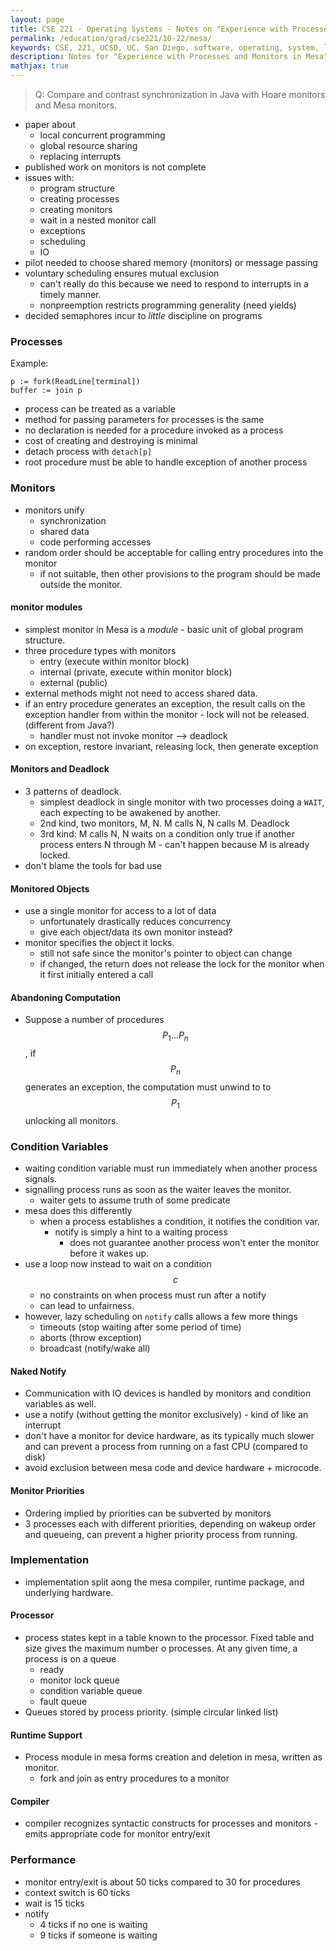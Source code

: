 ```yaml
---
layout: page
title: CSE 221 - Operating Systems - Notes on "Experience with Processes and Monitors in Mesa"
permalink: /education/grad/cse221/10-22/mesa/
keywords: CSE, 221, UCSD, UC, San Diego, software, operating, system, linux, C, rust, memory, OS, monitor, dijkstra, mesa, xerox, PARC
description: Notes for "Experience with Processes and Monitors in Mesa"
mathjax: true
---
```


> Q: Compare and contrast synchronization in Java with Hoare monitors and Mesa monitors.

- paper about
    - local concurrent programming
    - global resource sharing
    - replacing interrupts
- published work on monitors is not complete
- issues with:
    - program structure
    - creating processes
    - creating monitors
    - wait in a nested monitor call
    - exceptions
    - scheduling
    - IO
- pilot needed to choose shared memory (monitors) or message passing
- voluntary scheduling ensures mutual exclusion
    - can't really do this because we need to respond to interrupts in a
      timely manner.
    - nonpreemption restricts programming generality (need yields)
- decided semaphores incur to _little_ discipline on programs


### Processes

Example:

```
p := fork(ReadLine[terminal])
buffer := join p
```

- process can be treated as a variable
- method for passing parameters for processes is the same
- no declaration is needed for a procedure invoked as a process
- cost of creating and destroying is minimal
- detach process with `detach[p]`
- root procedure must be able to handle exception of another process

### Monitors

- monitors unify
    - synchronization
    - shared data
    - code performing accesses
- random order should be acceptable for calling entry procedures into
  the monitor
    - if not suitable, then other provisions to the program should be
      made outside the monitor.

#### monitor modules

- simplest monitor in Mesa is a _module_ - basic unit of global
      program structure.
- three procedure types with monitors
    - entry (execute within monitor block)
    - internal (private, execute within monitor block)
    - external (public)
- external methods might not need to access shared data.
- if an entry procedure generates an exception, the result calls on the
  exception handler from within the monitor - lock will not be released.
  (different from Java?)
    - handler must not invoke monitor --> deadlock
- on exception, restore invariant, releasing lock, then generate exception

#### Monitors and Deadlock

- 3 patterns of deadlock.
    - simplest deadlock in single monitor with two processes doing a
      `WAIT`, each expecting to be awakened by another.
    - 2nd kind, two monitors, M, N. M calls N, N calls M. Deadlock
    - 3rd kind: M calls N, N waits on a condition only true if another
    process enters N through M - can't happen because M is already locked.
- don't blame the tools for bad use

#### Monitored Objects

- use a single monitor for access to a lot of data
    - unfortunately drastically reduces concurrency
    - give each object/data its own monitor instead?
- monitor specifies the object it locks.
    - still not safe since the monitor's pointer to object can change
    - if changed, the return does not release the lock for the monitor
      when it first initially entered a call

#### Abandoning Computation

- Suppose a number of procedures $$P_1 ... P_n $$, if $$P_n$$ generates
an exception, the computation must unwind to to $$P_1$$ unlocking all monitors.

### Condition Variables

- waiting condition variable must run immediately when another process signals.
- signalling process runs as soon as the waiter leaves the monitor.
    - waiter gets to assume truth of some predicate
- mesa does this differently
    - when a process establishes a condition, it notifies the condition var.
        - notify is simply a hint to a waiting process
            - does not guarantee another process won't enter the monitor before
              it wakes up.
- use a loop now instead to wait on a condition $$c$$
    - no constraints on when process must run after a notify
    - can lead to unfairness.
- however, lazy scheduling on `notify` calls allows a few more things
    - timeouts (stop waiting after some period of time)
    - aborts (throw exception)
    - broadcast (notify/wake all)

#### Naked Notify

- Communication with IO devices is handled by monitors and condition variables
  as well.
- use a notify (without getting the monitor exclusively) - kind of like an
  interrupt
- don't have a monitor for device hardware, as its typically much slower and
can prevent a process from running on a fast CPU (compared to disk)
- avoid exclusion between mesa code and device hardware + microcode.

#### Monitor Priorities

- Ordering implied by priorities can be subverted by monitors
- 3 processes each with different priorities, depending on wakeup order and
  queueing, can prevent a higher priority process from running.

### Implementation

- implementation split aong the mesa compiler, runtime package, and underlying
hardware.

#### Processor

- process states kept in a table known to the processor. Fixed table and size gives the maximum number o processes. At any given time, a process is on a queue
    - ready
    - monitor lock queue
    - condition variable queue
    - fault queue
- Queues stored by process priority. (simple circular linked list)


#### Runtime Support

- Process module in mesa forms creation and deletion in mesa, written as monitor.
    - fork and join as entry procedures to a monitor


#### Compiler

- compiler recognizes syntactic constructs for processes and monitors - emits
appropriate code for monitor entry/exit

### Performance

- monitor entry/exit is about 50 ticks compared to 30 for procedures
- context switch is 60 ticks
- wait is 15 ticks
- notify
    - 4 ticks if no one is waiting
    - 9 ticks if someone is waiting

